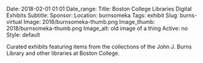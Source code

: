 Date: 2018-02-01 01:01 
Date_range:
Title: Boston College Libraries Digital Exhibits
Subtitle: 
Sponsor: 
Location: burnsomeka
Tags: exhibit
Slug: burns-virtual
Image: 2018/burnsomeka-thumb.png
Image_thumb: 2018/burnsomeka-thumb.png
Image_alt: old image of a thing
Active: no
Style: default

Curated exhibits featuring items from the collections of the John J. Burns Library and other libraries at Boston College.